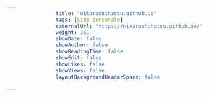---
                title: "nikarashihatsu.github.io"
                tags: [Sito personale]
                externalUrl: "https://nikarashihatsu.github.io/"
                weight: 351
                showDate: false
                showAuthor: false
                showReadingTime: false
                showEdit: false
                showLikes: false
                showViews: false
                layoutBackgroundHeaderSpace: false
                ---

